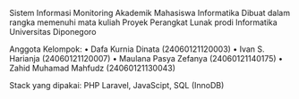 Sistem Informasi Monitoring Akademik Mahasiswa Informatika
Dibuat dalam rangka memenuhi mata kuliah Proyek Perangkat Lunak prodi Informatika Universitas Diponegoro

Anggota Kelompok:
• Dafa Kurnia Dinata (24060121120003)
• Ivan S. Harianja (24060121120007)
• Maulana Pasya Zefanya (24060121140175)
• Zahid Muhamad Mahfudz (24060121130043)

Stack yang dipakai: PHP Laravel, JavaScipt, SQL (InnoDB)
